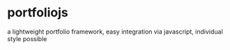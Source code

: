 # portfoliojs
a lightweight portfolio framework, easy integration via javascript, individual style possible
